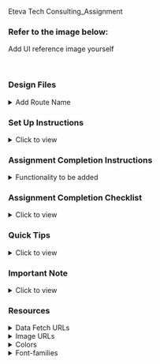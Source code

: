 Eteva Tech Consulting_Assignment

### Refer to the image below:

Add UI reference image yourself

<div style="text-align: center;">
     <!-- <img src="remove this text and add the image URL" alt="ui"> -->
</div>
<br/>

### Design Files

<details>
<summary>Add Route Name</summary>
<br/>
Add the design files according to the route (if any) and responsiveness

<!-- - [Extra Small (Size < 576px) and Small (Size >= 576px)](remove this text and add the image URL here)
- [Medium (Size >= 768px), Large (Size >= 992px) and Extra Large (Size >= 1200px)](remove this text and add the image URL here) -->

</details>

### Set Up Instructions

<details>
<summary>Click to view</summary>

- Download dependencies by running `npm install`
- Start up the app using `npm start`

</details>

### Assignment Completion Instructions

<details>
<summary>Functionality to be added</summary>
<br/>

The app must have the following functionalities:

- Add all the functionalities to be achieved(according to the route, if any) yourself

</details>

### Assignment Completion Checklist

<details>
<summary>Click to view</summary>

- **Along with the below points, add your checklist specific to the assignment**

- Read the instructions given in the assignment carefully and list down the **Assignment Completion Checklist** for the assignment and start working on it
- The completion Checklist includes the below-mentioned points
  - I have completed all the functionalities asked in the assignment
  - I have used only the resources (Frameworks, Design files, APIs, third-party packages) mentioned in the assignment
  - I have modified the README.md file based on my assignment instructions
  - I have completed the assignment **ON TIME**
- **Note:**
  - Ensure that you have marked all the checklist points in your completion checklist before submitting the assignment
  </details>

### Quick Tips

<details>
<summary>Click to view</summary>
<br>

- Add third-party packages list yourself
</details>

### Important Note

<details>
<summary>Click to view</summary>
<br/>

- Add any important note here, like user credentials for authentication.

</details>

### Resources

<details>
<summary>Data Fetch URLs</summary>
<br/>

- Add the URLs list to fetch the data yourself

</details>

<details>
<summary>Image URLs</summary>
<br/>

- Add the list of all image URLs needed in the assignment yourself.

</details>

<details>
<summary>Colors</summary>
<br/>

Add the text and background colours to be used in the assignment yourself.

<!-- <div style="background-color: #3b82f6; width: 150px; padding: 10px; color: white">Hex: #3b82f6</div> -->

</details>

<details>
<summary>Font-families</summary>

- Add the font-families to be used in the assignment yourself.

</details>
